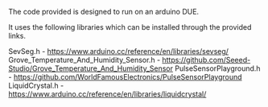 The code provided is designed to run on an arduino DUE. 

It uses the following libraries which can be installed through the provided links.

SevSeg.h - https://www.arduino.cc/reference/en/libraries/sevseg/
Grove_Temperature_And_Humidity_Sensor.h - https://github.com/Seeed-Studio/Grove_Temperature_And_Humidity_Sensor
PulseSensorPlayground.h - https://github.com/WorldFamousElectronics/PulseSensorPlayground
LiquidCrystal.h - https://www.arduino.cc/reference/en/libraries/liquidcrystal/